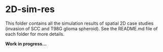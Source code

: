 # 2D-sim-res ##
This folder contains all the simulation results of spatial 2D case studies (invasion of SCC and T98G glioma spheroid). See the README.md file of each folder for more details. 

**Work in progress...**

